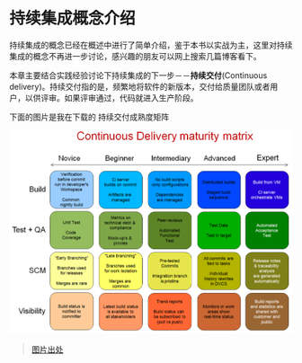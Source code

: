 # 持续集成概念介绍

持续集成的概念已经在概述中进行了简单介绍，鉴于本书以实战为主，这里对持续集成的概念不再进一步讨论，感兴趣的朋友可以网上搜索几篇博客看下。

本章主要结合实践经验讨论下持续集成的下一步－－**持续交付**(Continuous delivery)。持续交付指的是，频繁地将软件的新版本，交付给质量团队或者用户，以供评审。如果评审通过，代码就进入生产阶段。

下面的图片是我在下载的 持续交付成熟度矩阵

![持续交付成熟度矩阵](ContinuousDeliveryMatrix.png)
>[图片出处](https://chrisshayan.atlassian.net/wiki/display/my/2013/07/23/Continuous+Delivery+Matrix)